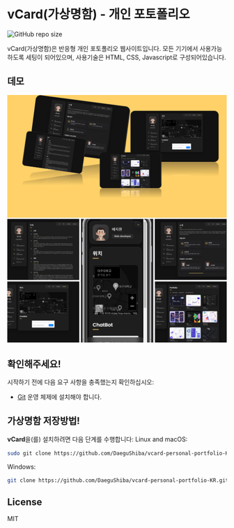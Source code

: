 # vCard(가상명함) - 개인 포토폴리오

![GitHub repo size](https://img.shields.io/github/repo-size/DaeguShiba/vcard-personal-portfolio-KR)


vCard(가상명함)은 반응형 개인 포토폴리오 웹사이트입니다. 모든 기기에서 사용가능 하도록 세팅이 되어있으며, 사용기술은 HTML, CSS, Javascript로 구성되어있습니다.

## 데모

![vCard Desktop Demo](./website-demo-image/데스크탑.PNG "Desktop Demo")
![vCard Mobile Demo](./website-demo-image/모든화면.PNG "Mobile Demo")

## 확인해주세요!

시작하기 전에 다음 요구 사항을 충족했는지 확인하십시오:

* [Git](https://git-scm.com/downloads "Download Git") 운영 체제에 설치해야 합니다.

## 가상명함 저장방법!

**vCard**을(를) 설치하려면 다음 단계를 수행합니다:
Linux and macOS:

```bash
sudo git clone https://github.com/DaeguShiba/vcard-personal-portfolio-KR.git
```

Windows:

```bash
git clone https://github.com/DaeguShiba/vcard-personal-portfolio-KR.git
```

## License

MIT
